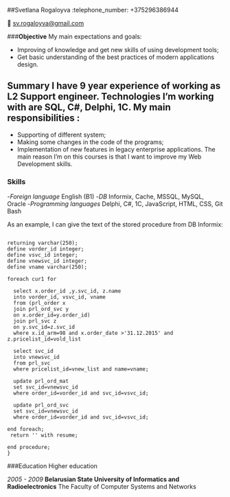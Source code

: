 ##Svetlana Rogaloyva
:telephone_number: +375296386944

:email: sv.rogaloyva@gmail.com

###**Objective**
My main expectations and goals:

* Improving of knowledge and get new skills of using development tools;
* Get basic understanding of the best practices of modern applications design.
## Summary I have 9 year experience of working as L2 Support engineer. Technologies I’m working with are SQL, C#, Delphi, 1C. My main responsibilities :

* Supporting of different system;
* Making some changes in the code of the programs;
* Implementation of new features in legacy enterprise applications.
The main reason I’m on this courses is that I want to improve my Web Development skills.

### Skills

-*Foreign language*	English (B1)
-*DB*	Informix, Cache, MSSQL, MySQL, Oracle
-*Programming languages*	Delphi, C#, 1C, JavaScript, HTML, CSS, Git Bash

As an example, I can give the text of the stored procedure from DB Informix: 

```CREATE PROCEDURE upd(vold_list integer, vnew_list integer)

returning varchar(250);
define vorder_id integer;
define vsvc_id integer;
define vnewsvc_id integer;
define vname varchar(250);

foreach cur1 for

  select x.order_id ,y.svc_id, z.name
  into vorder_id, vsvc_id, vname 
  from (prl_order x 
  join prl_ord_svc y
  on x.order_id=y.order_id)
  join prl_svc z
  on y.svc_id=z.svc_id
  where x.id_arm=98 and x.order_date >'31.12.2015' and z.pricelist_id=vold_list
  
  select svc_id 
  into vnewsvc_id
  from prl_svc
  where pricelist_id=vnew_list and name=vname;
  
  update prl_ord_mat
  set svc_id=vnewsvc_id
  where order_id=vorder_id and svc_id=vsvc_id;

  update prl_ord_svc
  set svc_id=vnewsvc_id
  where order_id=vorder_id and svc_id=vsvc_id;

end foreach;
 return '' with resume;

end procedure;
}
```
###Education
Higher education

*2005 - 2009*
**Belarusian State University of Informatics and Radioelectronics**
The Faculty of Computer Systems and Networks